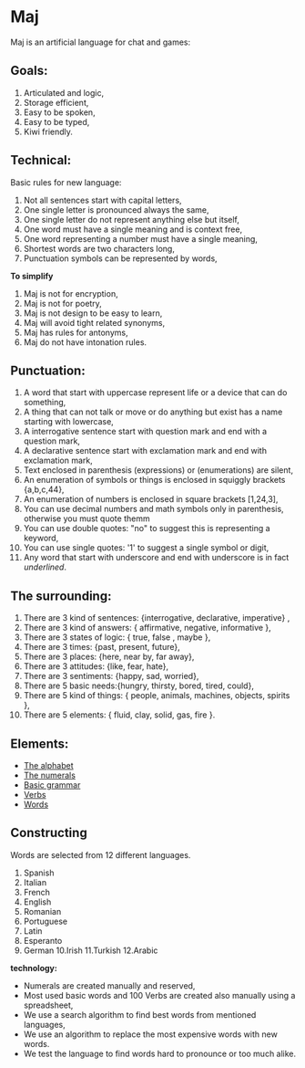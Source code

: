 # Maj

Maj is an artificial language for chat and games:

**Goals:**
------------------------------------------------------------------------------------------------
1. Articulated and logic,
2. Storage efficient, 
3. Easy to be spoken,
4. Easy to be typed,
5. Kiwi friendly.

**Technical:**
------------------------------------------------------------------------------------------------
Basic rules for new language:

1. Not all sentences start with capital letters,
1. One single letter is pronounced always the same,
1. One single letter do not represent anything else but itself,
1. One word must have a single meaning and is context free,
1. One word representing a number must have a single meaning,
1. Shortest words are two characters long,
1. Punctuation symbols can be represented by words,

**To simplify**

1. Maj is not for encryption,
1. Maj is not for poetry,
1. Maj is not design to be easy to learn,
1. Maj will avoid tight related synonyms,
1. Maj has rules for antonyms,
1. Maj do not have intonation rules.

**Punctuation:**
------------------------------------------------------------------------------------------------
1. A word that start with uppercase represent life or a device that can do something,
1. A thing that can not talk or move or do anything but exist has a name starting with lowercase,
1. A interrogative sentence start with question mark and end with a question mark,
1. A declarative sentence start with exclamation mark and end with exclamation mark,
1. Text enclosed in parenthesis (expressions) or (enumerations) are silent,
1. An enumeration of symbols or things is enclosed in squiggly brackets {a,b,c,44},
1. An enumeration of numbers is enclosed in square brackets [1,24,3],
1. You can use decimal numbers and math symbols only in parenthesis, otherwise you must quote themm
1. You can use double quotes: "no" to suggest this is representing a keyword,
1. You can use single quotes: '1'  to suggest a single symbol or digit,
1. Any word that start with underscore and end with underscore is in fact _underlined_.

**The surrounding:**
------------------------------------------------------------------------------------------------
1. There are 3 kind of sentences: {interrogative, declarative, imperative} ,
1. There are 3 kind of answers: { affirmative, negative, informative },
1. There are 3 states of logic: { true, false , maybe },
1. There are 3 times:      {past, present, future},
1. There are 3 places:     {here, near by, far away},
1. There are 3 attitudes:  {like, fear, hate},
1. There are 3 sentiments: {happy, sad, worried},
1. There are 5 basic needs:{hungry, thirsty, bored, tired, could},
1. There are 5 kind of things: { people, animals, machines, objects, spirits },
1. There are 5 elements: { fluid, clay, solid, gas, fire }.


**Elements:**
------------------------------------------------------------------------------------------------
* [The alphabet](alphabet.md)
* [The numerals](numerals.md)
* [Basic grammar](basic.md)
* [Verbs](verbs.md)
* [Words](words.md)

## Constructing

Words are selected from 12 different languages.

1. Spanish
2. Italian
3. French
4. English
5. Romanian
6. Portuguese
7. Latin
8. Esperanto
9. German
10.Irish
11.Turkish
12.Arabic

**technology:**

* Numerals are created manually and reserved,
* Most used basic words and 100 Verbs are created also manually using a spreadsheet,
* We use a search algorithm to find best words from mentioned languages,
* We use an algorithm to replace the most expensive words with new words.
* We test the language to find words hard to pronounce or too much alike.
